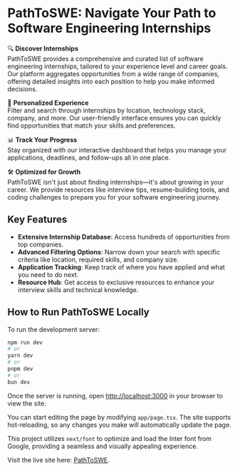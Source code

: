 # PathToSWE: Navigate Your Path to Software Engineering Internships

🔍 **Discover Internships**  
PathToSWE provides a comprehensive and curated list of software engineering internships, tailored to your experience level and career goals. Our platform aggregates opportunities from a wide range of companies, offering detailed insights into each position to help you make informed decisions.

🚀 **Personalized Experience**  
Filter and search through internships by location, technology stack, company, and more. Our user-friendly interface ensures you can quickly find opportunities that match your skills and preferences.

📊 **Track Your Progress**  
Stay organized with our interactive dashboard that helps you manage your applications, deadlines, and follow-ups all in one place.

🛠️ **Optimized for Growth**  
PathToSWE isn't just about finding internships—it's about growing in your career. We provide resources like interview tips, resume-building tools, and coding challenges to prepare you for your software engineering journey.

## Key Features

- **Extensive Internship Database**: Access hundreds of opportunities from top companies.
- **Advanced Filtering Options**: Narrow down your search with specific criteria like location, required skills, and company size.
- **Application Tracking**: Keep track of where you have applied and what you need to do next.
- **Resource Hub**: Get access to exclusive resources to enhance your interview skills and technical knowledge.

## How to Run PathToSWE Locally

To run the development server:

```bash
npm run dev
# or
yarn dev
# or
pnpm dev
# or
bun dev
```

Once the server is running, open [http://localhost:3000](http://localhost:3000) in your browser to view the site.

You can start editing the page by modifying `app/page.tsx`. The site supports hot-reloading, so any changes you make will automatically update the page.

This project utilizes `next/font` to optimize and load the Inter font from Google, providing a seamless and visually appealing experience.

Visit the live site here: [PathToSWE](https://pathtoswe.vercel.app/).
